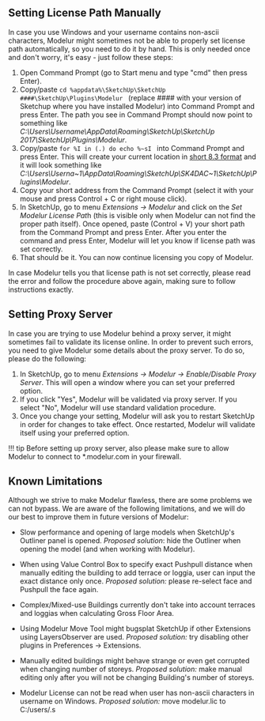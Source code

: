 Setting License Path Manually
-----------------------------
 
In case you use Windows and your username contains non-ascii characters, Modelur might sometimes not be able to properly set license path automatically, so you need to do it by hand. This is only needed once and don't worry, it's easy - just follow these steps:
  
1. Open Command Prompt (go to Start menu and type "cmd" then press Enter).
2. Copy/paste `cd %appdata%\SketchUp\SketchUp ####\SketchUp\Plugins\Modelur ` (replace _####_ with your version of Sketchup where you have installed Modelur) into Command Prompt and press Enter. The path you see in Command Prompt should now point to something like _C:\Users\Username\AppData\Roaming\SketchUp\SketchUp 2017\SketchUp\Plugins\Modelur_.
3. Copy/paste `for %I in (.) do echo %~sI ` into Command Prompt and press Enter. This will create your current location in <a href="https://en.wikipedia.org/wiki/8.3_filename" target="_blank">short 8.3 format</a> and it will look something like _C:\Users\Userna~1\AppData\Roaming\SketchUp\SK4DAC~1\SketchUp\Plugins\Modelur_.
4. Copy your short address from the Command Prompt (select it with your mouse and press Control + C or right mouse click).
5. In SketchUp, go to menu _Extensions → Modelur_ and click on the *Set Modelur License Pat*h (this is visible only when Modelur can not find the proper path itself). Once opened, paste (Control + V) your short path from the Command Prompt and press Enter. After you enter the command and press Enter, Modelur will let you know if license path was set correctly.
6. That should be it. You can now continue licensing you copy of Modelur.
  
In case Modelur tells you that license path is not set correctly, please read the error and follow the procedure above again, making sure to follow instructions exactly.
 
Setting Proxy Server
--------------------

In case you are trying to use Modelur behind a proxy server, it might sometimes fail to validate its license online. In order to prevent such errors, you need to give Modelur some details about the proxy server. To do so, please do the following:
  
1. In SketchUp, go to menu _Extensions → Modelur → Enable/Disable Proxy Server_. This will open a window where you can set your preferred option.
2. If you click "Yes", Modelur will be validated via proxy server. If you select "No", Modelur will use standard validation procedure.
3. Once you change your setting, Modelur will ask you to restart SketchUp in order for changes to take effect. Once restarted, Modelur will validate itself using your preferred option.

!!! tip
    Before setting up proxy server, also please make sure to allow Modelur to connect to *.modelur.com in your firewall.

Known Limitations
-----------------

Although we strive to make Modelur flawless, there are some problems we can not bypass. We are aware of the following limitations, and we will do our best to improve them in future versions of Modelur:

 - Slow performance and opening of large models when SketchUp's Outliner panel is opened. *Proposed solution*: hide the Outliner when opening the model (and when working with Modelur).
 
 - When using Value Control Box to specify exact Pushpull distance when manually editing the building to add terrace or loggia, user can input the exact distance only once. *Proposed solution:* please re-select face and Pushpull the face again.
 
 - Complex/Mixed-use Buildings currently don't take into account terraces and loggias when calculating Gross Floor Area.
 
 - Using Modelur Move Tool might bugsplat SketchUp if other Extensions using LayersObserver are used. *Proposed solution:* try disabling other plugins in Preferences → Extensions.
 
 - Manually edited buildings might behave strange or even get corrupted when changing number of storeys. *Proposed solution:* make manual editing only after you will not be changing Building's number of storeys.
 
 - Modelur License can not be read when user has non-ascii characters in username on Windows. *Proposed solution:* move modelur.lic to C:/users/.s
